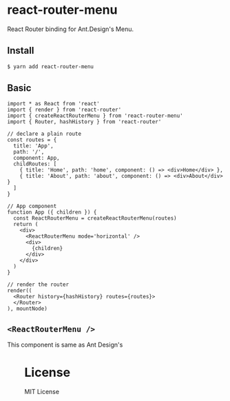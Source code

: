 # react-router-menu

React Router binding for Ant.Design's Menu.

## Install

```bash
$ yarn add react-router-menu
```

## Basic

```tsx
import * as React from 'react'
import { render } from 'react-router'
import { createReactRouterMenu } from 'react-router-menu'
import { Router, hashHistory } from 'react-router'

// declare a plain route
const routes = {
  title: 'App',
  path: '/',
  component: App,
  childRoutes: [
    { title: 'Home', path: 'home', component: () => <div>Home</div> },
    { title: 'About', path: 'about', component: () => <div>About</div> }
  ]
}

// App component 
function App ({ children }) {
  const ReactRouterMenu = createReactRouterMenu(routes)
  return (
    <div>
      <ReactRouterMenu mode='horizontal' />
      <div>
        {children}
      </div>
    </div>
  )
}

// render the router
render((
  <Router history={hashHistory} routes={routes}>
  </Router>
), mountNode)
```

## `<ReactRouterMenu />`

This component is same as Ant Design's [<Menu />](https://ant.design/components/menu)

# License

MIT License
